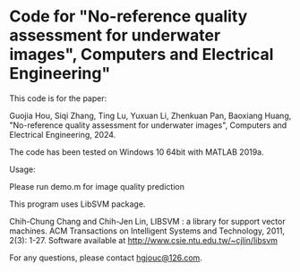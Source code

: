 # Code for "No-reference quality assessment for underwater images", Computers and Electrical Engineering"

This code is for the paper: 

Guojia Hou, Siqi Zhang, Ting Lu, Yuxuan Li, Zhenkuan Pan, Baoxiang Huang, "No-reference quality assessment for underwater images", Computers and Electrical Engineering, 2024.

The code has been tested on Windows 10 64bit with MATLAB 2019a. 


Usage:

Please run demo.m for image quality prediction

This program uses LibSVM package.

Chih-Chung Chang and Chih-Jen Lin, LIBSVM : a library for support vector machines. 
ACM Transactions on Intelligent Systems and Technology, 2011, 2(3): 1-27.
Software available at http://www.csie.ntu.edu.tw/~cjlin/libsvm

For any questions, please contact hgjouc@126.com.
